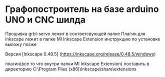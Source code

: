 # Графопостроитель на базе arduino UNO и CNC шилда
Прошивка grbl-servo лежит в соответсвующей папке
Плагин для inkscape лежит в папке MI Inkscape Extension инструкцию по установке выложу позже

Версия [Inkscape 0.48.5] (https://inkscape.org/release/0.48.5/windows)

плагин(все то что внутри папки MI Inkscape Extension) поставить в директорию 
C:\Program Files (x86)\Inkscape\share\extensions
